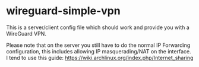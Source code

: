 # wireguard-simple-vpn

This is a server/client config file which should work and provide you with a WireGuard VPN. 

Please note that on the server you still have to do the normal IP Forwarding configuration, this includes 
allowing IP masquerading/NAT on the interface. I tend to use this guide: 
https://wiki.archlinux.org/index.php/Internet_sharing




